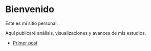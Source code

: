 # Bienvenido

Este es mi sitio personal.

Aquí publicaré análisis, visualizaciones y avances de mis estudios.

- [Primer post](/2024-05-07-primer-post.md)
